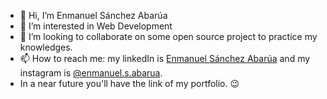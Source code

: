 - 👋 Hi, I’m Enmanuel Sánchez Abarúa
- 👀 I’m interested in Web Development
- 💞️ I’m looking to collaborate on some open source project to practice my knowledges.
- 📫 How to reach me: my linkedIn is [Enmanuel Sánchez Abarúa](https://www.linkedin.com/in/enmanuel-sanchez-abarua-7609851a5/) and my instagram is [@enmanuel.s.abarua](https://www.instagram.com/enmanuel.s.abarua/). 
- In a near future you'll have the link of my portfolio. 😉

<!---
enmanuelsabarua/enmanuelsabarua is a ✨ special ✨ repository because its `README.md` (this file) appears on your GitHub profile.
You can click the Preview link to take a look at your changes.
--->
